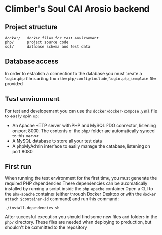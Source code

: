 # Climber's Soul CAI Arosio backend

## Project structure

```
docker/   docker files for test environment
php/      project source code
sql/      database schema and test data
```

## Database access

In order to establish a connection to the database you must create a `login.php` file starting from the `php/config/include/login.php_template` file provided

## Test environment

For test and developement you can use the `docker/docker-compose.yaml` file to easily spin up:
- An Apache HTTP server with PHP and MySQL PDO connector, listening on port 8000. The contents of the `php/` folder are automatically synced to this server
- A MySQL database to store all your test data
- A phpMyAdmin interface to easily manage the database, listening on port 8080

## First run

When running the test environment for the first time, you must generate the required PHP dependencies
These dependencies can be automatically installed by running a script inside the `php-apache` container
Open a CLI to the `php-apache` container (either through Docker Desktop or with the `docker attach $container-id` command) and run this command:
```
./install-dependencies.sh
```
After succesfull execution you should find some new files and folders in the `php/` directory. These files are needed when deploying to production, but shouldn't be committed to the repository

